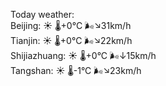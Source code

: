 Today weather:  
Beijing: ☀️ 🌡️+0°C 🌬️↘31km/h  
Tianjin: ☀️ 🌡️+0°C 🌬️↘22km/h  
Shijiazhuang: ☀️ 🌡️+0°C 🌬️↓15km/h  
Tangshan: ☀️ 🌡️-1°C 🌬️↘23km/h  
